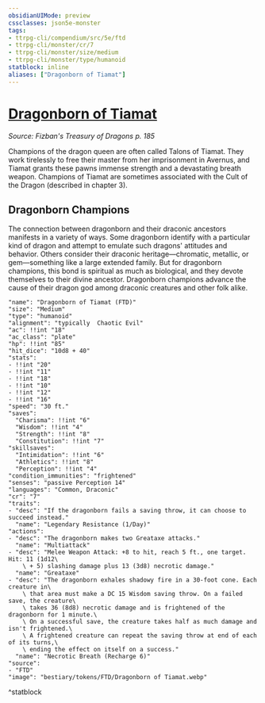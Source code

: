 ```yaml
---
obsidianUIMode: preview
cssclasses: json5e-monster
tags:
- ttrpg-cli/compendium/src/5e/ftd
- ttrpg-cli/monster/cr/7
- ttrpg-cli/monster/size/medium
- ttrpg-cli/monster/type/humanoid
statblock: inline
aliases: ["Dragonborn of Tiamat"]
---
```

# [Dragonborn of Tiamat](3-Compendium\CLI\bestiary\humanoid/dragonborn-of-tiamat-ftd.md)
*Source: Fizban's Treasury of Dragons p. 185*  

Champions of the dragon queen are often called Talons of Tiamat. They work tirelessly to free their master from her imprisonment in Avernus, and Tiamat grants these pawns immense strength and a devastating breath weapon. Champions of Tiamat are sometimes associated with the Cult of the Dragon (described in chapter 3).

## Dragonborn Champions

The connection between dragonborn and their draconic ancestors manifests in a variety of ways. Some dragonborn identify with a particular kind of dragon and attempt to emulate such dragons' attitudes and behavior. Others consider their draconic heritage—chromatic, metallic, or gem—something like a large extended family. But for dragonborn champions, this bond is spiritual as much as biological, and they devote themselves to their divine ancestor. Dragonborn champions advance the cause of their dragon god among draconic creatures and other folk alike.

```statblock
"name": "Dragonborn of Tiamat (FTD)"
"size": "Medium"
"type": "humanoid"
"alignment": "typically  Chaotic Evil"
"ac": !!int "18"
"ac_class": "plate"
"hp": !!int "85"
"hit_dice": "10d8 + 40"
"stats":
- !!int "20"
- !!int "11"
- !!int "18"
- !!int "10"
- !!int "12"
- !!int "16"
"speed": "30 ft."
"saves":
  "Charisma": !!int "6"
  "Wisdom": !!int "4"
  "Strength": !!int "8"
  "Constitution": !!int "7"
"skillsaves":
  "Intimidation": !!int "6"
  "Athletics": !!int "8"
  "Perception": !!int "4"
"condition_immunities": "frightened"
"senses": "passive Perception 14"
"languages": "Common, Draconic"
"cr": "7"
"traits":
- "desc": "If the dragonborn fails a saving throw, it can choose to succeed instead."
  "name": "Legendary Resistance (1/Day)"
"actions":
- "desc": "The dragonborn makes two Greataxe attacks."
  "name": "Multiattack"
- "desc": "Melee Weapon Attack: +8 to hit, reach 5 ft., one target. Hit: 11 (1d12\
    \ + 5) slashing damage plus 13 (3d8) necrotic damage."
  "name": "Greataxe"
- "desc": "The dragonborn exhales shadowy fire in a 30-foot cone. Each creature in\
    \ that area must make a DC 15 Wisdom saving throw. On a failed save, the creature\
    \ takes 36 (8d8) necrotic damage and is frightened of the dragonborn for 1 minute.\
    \ On a successful save, the creature takes half as much damage and isn't frightened.\
    \ A frightened creature can repeat the saving throw at end of each of its turns,\
    \ ending the effect on itself on a success."
  "name": "Necrotic Breath (Recharge 6)"
"source":
- "FTD"
"image": "bestiary/tokens/FTD/Dragonborn of Tiamat.webp"
```
^statblock